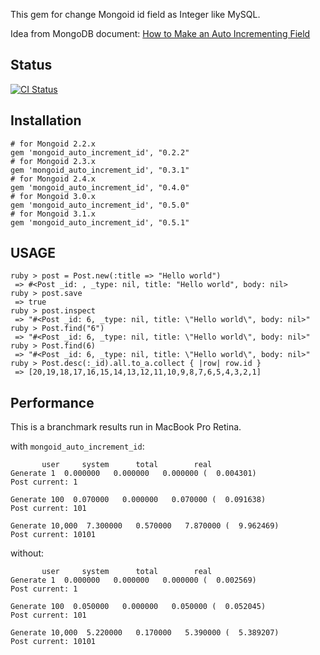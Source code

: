This gem for change Mongoid id field as Integer like MySQL.

Idea from MongoDB document: [How to Make an Auto Incrementing Field](http://www.mongodb.org/display/DOCS/How+to+Make+an+Auto+Incrementing+Field)

## Status

[![CI Status](https://secure.travis-ci.org/huacnlee/mongoid_auto_increment_id.png)](http://travis-ci.org/huacnlee/mongoid_auto_increment_id)

## Installation

    # for Mongoid 2.2.x
    gem 'mongoid_auto_increment_id', "0.2.2"
    # for Mongoid 2.3.x
    gem 'mongoid_auto_increment_id', "0.3.1"
    # for Mongoid 2.4.x
    gem 'mongoid_auto_increment_id', "0.4.0"
    # for Mongoid 3.0.x
    gem 'mongoid_auto_increment_id', "0.5.0"
    # for Mongoid 3.1.x
    gem 'mongoid_auto_increment_id', "0.5.1"

## USAGE

    ruby > post = Post.new(:title => "Hello world")
     => #<Post _id: , _type: nil, title: "Hello world", body: nil>
    ruby > post.save
     => true
    ruby > post.inspect
     => "#<Post _id: 6, _type: nil, title: \"Hello world\", body: nil>"
    ruby > Post.find("6")
     => "#<Post _id: 6, _type: nil, title: \"Hello world\", body: nil>"
    ruby > Post.find(6)
     => "#<Post _id: 6, _type: nil, title: \"Hello world\", body: nil>"
    ruby > Post.desc(:_id).all.to_a.collect { |row| row.id }
     => [20,19,18,17,16,15,14,13,12,11,10,9,8,7,6,5,4,3,2,1]


## Performance

This is a branchmark results run in MacBook Pro Retina.

with `mongoid_auto_increment_id`:

```
       user     system      total        real
Generate 1  0.000000   0.000000   0.000000 (  0.004301)
Post current: 1

Generate 100  0.070000   0.000000   0.070000 (  0.091638)
Post current: 101

Generate 10,000  7.300000   0.570000   7.870000 (  9.962469)
Post current: 10101
```

without:

```
       user     system      total        real
Generate 1  0.000000   0.000000   0.000000 (  0.002569)
Post current: 1

Generate 100  0.050000   0.000000   0.050000 (  0.052045)
Post current: 101

Generate 10,000  5.220000   0.170000   5.390000 (  5.389207)
Post current: 10101
```
